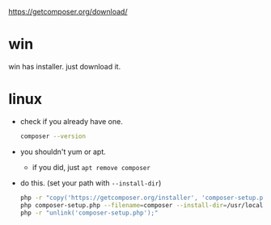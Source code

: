 https://getcomposer.org/download/

# win
win has installer. just download it.

# linux
- check if you already have one.
	```sh
	composer --version
	```
- you shouldn't yum or apt.
	- if you did, just `apt remove composer`

- do this. (set your path with `--install-dir`)
	```sh
	php -r "copy('https://getcomposer.org/installer', 'composer-setup.php');"
	php composer-setup.php --filename=composer --install-dir=/usr/local/bin
	php -r "unlink('composer-setup.php');"
	```
